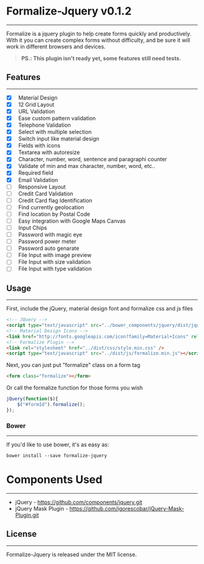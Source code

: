 # Formalize-Jquery v0.1.2
---
Formalize is a jquery plugin to help create forms quickly and productively. With it you can create complex forms without difficulty, and be sure it will work in different browsers and devices.

> **PS.: This plugin isn't ready yet, some features still need tests.**

## Features
---
- [x] &nbsp; Material Design
- [x] &nbsp; 12 Grid Layout
- [x] &nbsp; URL Validation
- [x] &nbsp; Ease custom pattern validation
- [x] &nbsp; Telephone Validation
- [x] &nbsp; Select with multiple selection
- [x] &nbsp; Switch input like material design
- [x] &nbsp; Fields with icons
- [x] &nbsp; Textarea with autoresize
- [x] &nbsp; Character, number, word, sentence and paragraphi counter
- [x] &nbsp; Validate of min and max character, number, word, etc..
- [x] &nbsp; Required field
- [x] &nbsp; Email Validation
- [ ] &nbsp; Responsive Layout
- [ ] &nbsp; Credit Card Validation
- [ ] &nbsp; Credit Card flag Identification
- [ ] &nbsp; Find currently geolocation
- [ ] &nbsp; Find location by Postal Code
- [ ] &nbsp; Easy integration with Google Maps Canvas
- [ ] &nbsp; Input Chips
- [ ] &nbsp; Password with magic eye
- [ ] &nbsp; Password power meter
- [ ] &nbsp; Password auto genarate
- [ ] &nbsp; File Input with image preview
- [ ] &nbsp; File Input with size validation
- [ ] &nbsp; File Input with type validation

## Usage
---
First, include the jQuery, material design font and formalize css and js files

```html
<!-- JQuery -->
<script type="text/javascript" src="../bower_components/jquery/dist/jquery.js"></script>
<!-- Material Design Icons -->
<link href="http://fonts.googleapis.com/icon?family=Material+Icons" rel="stylesheet">
<!-- Formalize Plugin -->
<link rel="stylesheet" href="../dist/css/style.min.css" />
<script type="text/javascript" src="../dist/js/formalize.min.js"></script>
```

Next, you can just put "formalize" class on a form tag

```html
<form class="formalize"></form>
```

Or call the formalize function for those forms you wish

```javascript
jQuery(function($){
    $("#formId").formalize();
});
```

### Bower
---
If you'd like to use bower, it's as easy as:

    bower install --save formalize-jquery

# Components Used
---
 - jQuery - https://github.com/components/jquery.git
 - jQuery Mask Plugin - https://github.com/igorescobar/jQuery-Mask-Plugin.git

## License
---
Formalize-Jquery is released under the MIT license.
